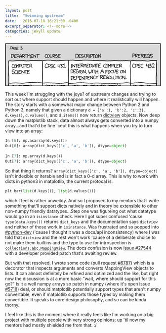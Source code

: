 ```yaml
---
layout: post
title:  "Swimming upstream"
date:   2016-07-18 16:21:00 -0400
excerpt_separator: <!--more-->
categories: jekyll update
---
```

![dep](/assets/figs/dependencies.png)

This week I'm struggling with the joys? of upstream changes and trying to sort out where support should happen and where it realistically will happen. The story starts with a somewhat major change between Python 2 and Python 3, namely that given a dictionary `d = {'a':1, 'b':2, 'c':3}`, `d.keys()`, `d.values()`, and `d.items()` now return [dictview](https://docs.python.org/3/glossary.html#term-dictionary-view) objects. Now deep down the matplotlib stack, data almost always gets converted into a numpy array...and that'd be fine 'cept this is what happens when you try to turn view into an array:

```python
In [6]: np.asarray(d.keys())
Out[6]: array(dict_keys(['c', 'a', 'b']), dtype=object)

In [7]: np.array(d.keys())
Out[7]: array(dict_keys(['c', 'a', 'b']), dtype=object)
```
<!--more-->

So that thing it returns? `array(dict_keys(['c', 'a', 'b']), dtype=object)` isn't indexible or iterable and is in fact a 0-d array. This is why to work with dicts in python3 in matplotlib, the current protocal is:

```python
plt.bar(list(d.keys()), list(d.values()))
```
which I feel is rather unweildy. And so I proposed to my mentors that I write something that'll support dicts natively and in theory be extensible to other non-numpy friendly datatypes...Step one was figureing out what datatype would go in an `isinstance` check. Here I got super confused 'cause `type(data.keys())` returns `dict_keys` and the documentation says `dictview` and neither of those work in `isinstance`. Was frustrated and so popped into [#python-dev](https://www.python.org/community/irc/) ('cause I thought it was a docs/api inconsistency) where I was told that `dictview` and the rest won't work 'cause of a deliberate choice to not make them builtins and the type to use for introspection is [`collections.abc.MappingView`](https://docs.python.org/dev/library/collections.abc.html#collections.abc.MappingView). The docs confusion is now [issue #27544](http://bugs.python.org/issue27544) with a developer provided patch that's awaiting review. 

But with that resolved, I wrote some code (pull request [#6787](https://github.com/matplotlib/matplotlib/pull/6787)) which is a decorator that inspects arguments and converts MappingView objects to lists. It can almost definitely be refined and optimized and the like, but right now the discussion is at a more basic "wait, where should support for this go?" Is it a well numpy arrays so patch in numpy (where it's open issue [#5718](https://github.com/numpy/numpy/issues/5718)) deal, or should matplotlib potentially support types that aren't numpy convertable, even if matplotlib supports those types by making them convertible. It speaks to core design philosophy, and so can be kinda thorny.

I feel like this is the moment where it really feels like I'm working on a big project with multiple people with very strong opinions; up 'til now my mentors had mostly shielded me from that. :/
